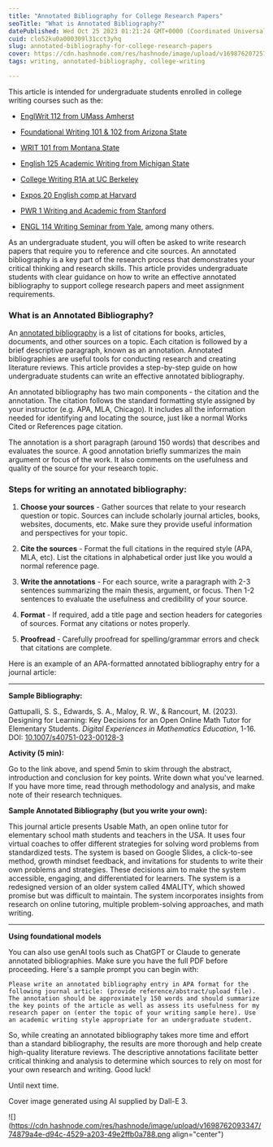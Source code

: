 ```yaml
---
title: "Annotated Bibliography for College Research Papers"
seoTitle: "What is Annotated Bibliography?"
datePublished: Wed Oct 25 2023 01:21:24 GMT+0000 (Coordinated Universal Time)
cuid: clo52ku0a000309l31cct3yhq
slug: annotated-bibliography-for-college-research-papers
cover: https://cdn.hashnode.com/res/hashnode/image/upload/v1698762072579/81353a95-b7e7-4ae7-b4d6-f7e376f10aa5.png
tags: writing, annotated-bibliography, college-writing

---
```


This article is intended for undergraduate students enrolled in college writing courses such as the:

* [EnglWrit 112 from UMass Amherst](https://www.umass.edu/writingprogram/college-writing-course)
    
* [Foundational Writing 101 & 102 from Arizona State](https://english.arizona.edu/foundations-writing/courses)
    
* [WRIT 101 from Montana State](https://catalog.umt.edu/courses/writ/)
    
* [English 125 Academic Writing from Michigan State](https://lsa.umich.edu/english/undergraduate/writing-program/courses/LSA-125.html)
    
* [College Writing R1A at UC Berkeley](https://guide.berkeley.edu/undergraduate/colleges-schools/letters-science/reading-composition-requirement/)
    
* [Expos 20 English comp at Harvard](https://writingprogram.fas.harvard.edu/expos-20)
    
* [PWR 1 Writing and Academic from Stanford](https://pwrcourses.stanford.edu/pwr-1)
    
* [ENGL 114 Writing Seminar from Yale](https://english.yale.edu/undergraduate/courses/introductory-courses/welcome-engl-114), among many others.
    

As an undergraduate student, you will often be asked to write research papers that require you to reference and cite sources. An annotated bibliography is a key part of the research process that demonstrates your critical thinking and research skills. This article provides undergraduate students with clear guidance on how to write an effective annotated bibliography to support college research papers and meet assignment requirements.

### What is an Annotated Bibliography?

An [annotated bibliography](https://owl.purdue.edu/owl/general_writing/common_writing_assignments/annotated_bibliographies/index.html) is a list of citations for books, articles, documents, and other sources on a topic. Each citation is followed by a brief descriptive paragraph, known as an annotation. Annotated bibliographies are useful tools for conducting research and creating literature reviews. This article provides a step-by-step guide on how undergraduate students can write an effective annotated bibliography.

An annotated bibliography has two main components - the citation and the annotation. The citation follows the standard formatting style assigned by your instructor (e.g. APA, MLA, Chicago). It includes all the information needed for identifying and locating the source, just like a normal Works Cited or References page citation.

The annotation is a short paragraph (around 150 words) that describes and evaluates the source. A good annotation briefly summarizes the main argument or focus of the work. It also comments on the usefulness and quality of the source for your research topic.

### Steps for writing an annotated bibliography:

1. **Choose your sources** - Gather sources that relate to your research question or topic. Sources can include scholarly journal articles, books, websites, documents, etc. Make sure they provide useful information and perspectives for your topic.
    
2. **Cite the sources** - Format the full citations in the required style (APA, MLA, etc). List the citations in alphabetical order just like you would a normal reference page.
    
3. **Write the annotations** - For each source, write a paragraph with 2-3 sentences summarizing the main thesis, argument, or focus. Then 1-2 sentences to evaluate the usefulness and credibility of your source.
    
4. **Format** - If required, add a title page and section headers for categories of sources. Format any citations or notes properly.
    
5. **Proofread** - Carefully proofread for spelling/grammar errors and check that citations are complete.
    

Here is an example of an APA-formatted annotated bibliography entry for a journal article:

---

**Sample Bibliography:**

Gattupalli, S. S., Edwards, S. A., Maloy, R. W., & Rancourt, M. (2023). Designing for Learning: Key Decisions for an Open Online Math Tutor for Elementary Students. *Digital Experiences in Mathematics Education*, 1-16. DOI: [10.1007/s40751-023-00128-3](https://doi.org/10.1007/s40751-023-00128-3)

**Activity (5 min):**

Go to the link above, and spend 5min to skim through the abstract, introduction and conclusion for key points. Write down what you've learned. If you have more time, read through methodology and analysis, and make note of their research techniques.

**Sample Annotated Bibliography (but you write your own):**

This journal article presents Usable Math, an open online tutor for elementary school math students and teachers in the USA. It uses four virtual coaches to offer different strategies for solving word problems from standardized tests. The system is based on Google Slides, a click-to-see method, growth mindset feedback, and invitations for students to write their own problems and strategies. These decisions aim to make the system accessible, engaging, and differentiated for learners. The system is a redesigned version of an older system called 4MALITY, which showed promise but was difficult to maintain. The system incorporates insights from research on online tutoring, multiple problem-solving approaches, and math writing.

---

**Using foundational models**

You can also use genAI tools such as ChatGPT or Claude to generate annotated bibliographies. Make sure you have the full PDF before proceeding. Here's a sample prompt you can begin with:

`Please write an annotated bibliography entry in APA format for the following journal article: (provide reference/abstract/upload file). The annotation should be approximately 150 words and should summarize the key points of the article as well as assess its usefulness for my research paper on (enter the topic of your writing sample here). Use an academic writing style appropriate for an undergraduate student.`

So, while creating an annotated bibliography takes more time and effort than a standard bibliography, the results are more thorough and help create high-quality literature reviews. The descriptive annotations facilitate better critical thinking and analysis to determine which sources to rely on most for your own research and writing. Good luck!

Until next time.

Cover image generated using AI supplied by Dall-E 3.

![](https://cdn.hashnode.com/res/hashnode/image/upload/v1698762093347/74879a4e-d94c-4529-a203-49e2ffb0a788.png align="center")